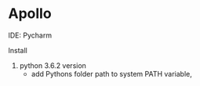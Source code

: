 # Apollo
IDE: Pycharm

Install 
1. python 3.6.2 version
	- add Pythons folder path to system PATH variable,
